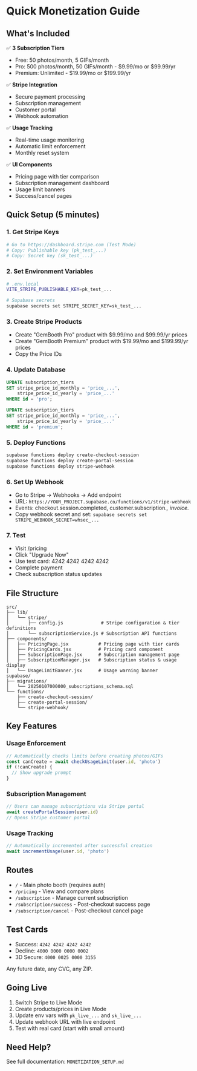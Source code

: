 # Quick Monetization Guide

## What's Included

✅ **3 Subscription Tiers**
- Free: 50 photos/month, 5 GIFs/month
- Pro: 500 photos/month, 50 GIFs/month - $9.99/mo or $99.99/yr
- Premium: Unlimited - $19.99/mo or $199.99/yr

✅ **Stripe Integration**
- Secure payment processing
- Subscription management
- Customer portal
- Webhook automation

✅ **Usage Tracking**
- Real-time usage monitoring
- Automatic limit enforcement
- Monthly reset system

✅ **UI Components**
- Pricing page with tier comparison
- Subscription management dashboard
- Usage limit banners
- Success/cancel pages

## Quick Setup (5 minutes)

### 1. Get Stripe Keys
```bash
# Go to https://dashboard.stripe.com (Test Mode)
# Copy: Publishable key (pk_test_...)
# Copy: Secret key (sk_test_...)
```

### 2. Set Environment Variables
```bash
# .env.local
VITE_STRIPE_PUBLISHABLE_KEY=pk_test_...

# Supabase secrets
supabase secrets set STRIPE_SECRET_KEY=sk_test_...
```

### 3. Create Stripe Products
- Create "GemBooth Pro" product with $9.99/mo and $99.99/yr prices
- Create "GemBooth Premium" product with $19.99/mo and $199.99/yr prices
- Copy the Price IDs

### 4. Update Database
```sql
UPDATE subscription_tiers
SET stripe_price_id_monthly = 'price_...',
    stripe_price_id_yearly = 'price_...'
WHERE id = 'pro';

UPDATE subscription_tiers
SET stripe_price_id_monthly = 'price_...',
    stripe_price_id_yearly = 'price_...'
WHERE id = 'premium';
```

### 5. Deploy Functions
```bash
supabase functions deploy create-checkout-session
supabase functions deploy create-portal-session
supabase functions deploy stripe-webhook
```

### 6. Set Up Webhook
- Go to Stripe → Webhooks → Add endpoint
- URL: `https://YOUR_PROJECT.supabase.co/functions/v1/stripe-webhook`
- Events: checkout.session.completed, customer.subscription.*, invoice.*
- Copy webhook secret and set: `supabase secrets set STRIPE_WEBHOOK_SECRET=whsec_...`

### 7. Test
- Visit /pricing
- Click "Upgrade Now"
- Use test card: 4242 4242 4242 4242
- Complete payment
- Check subscription status updates

## File Structure

```
src/
├── lib/
│   └── stripe/
│       ├── config.js              # Stripe configuration & tier definitions
│       └── subscriptionService.js # Subscription API functions
├── components/
│   ├── PricingPage.jsx           # Pricing page with tier cards
│   ├── PricingCards.jsx          # Pricing card component
│   ├── SubscriptionPage.jsx      # Subscription management page
│   ├── SubscriptionManager.jsx   # Subscription status & usage display
│   └── UsageLimitBanner.jsx      # Usage warning banner
supabase/
├── migrations/
│   └── 20250107000000_subscriptions_schema.sql
└── functions/
    ├── create-checkout-session/
    ├── create-portal-session/
    └── stripe-webhook/
```

## Key Features

### Usage Enforcement
```javascript
// Automatically checks limits before creating photos/GIFs
const canCreate = await checkUsageLimit(user.id, 'photo')
if (!canCreate) {
  // Show upgrade prompt
}
```

### Subscription Management
```javascript
// Users can manage subscriptions via Stripe portal
await createPortalSession(user.id)
// Opens Stripe customer portal
```

### Usage Tracking
```javascript
// Automatically incremented after successful creation
await incrementUsage(user.id, 'photo')
```

## Routes

- `/` - Main photo booth (requires auth)
- `/pricing` - View and compare plans
- `/subscription` - Manage current subscription
- `/subscription/success` - Post-checkout success page
- `/subscription/cancel` - Post-checkout cancel page

## Test Cards

- Success: `4242 4242 4242 4242`
- Decline: `4000 0000 0000 0002`
- 3D Secure: `4000 0025 0000 3155`

Any future date, any CVC, any ZIP.

## Going Live

1. Switch Stripe to Live Mode
2. Create products/prices in Live Mode
3. Update env vars with `pk_live_...` and `sk_live_...`
4. Update webhook URL with live endpoint
5. Test with real card (start with small amount)

## Need Help?

See full documentation: `MONETIZATION_SETUP.md`
